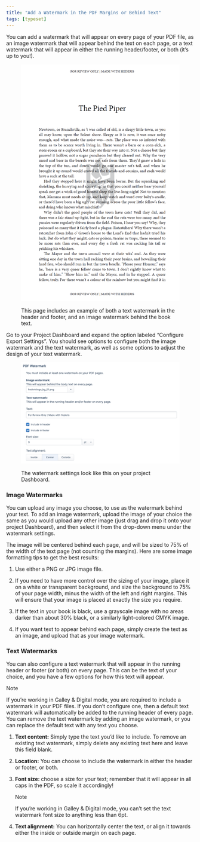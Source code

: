 ```yaml
---
title: "Add a Watermark in the PDF Margins or Behind Text"
tags: [typeset]
---
```

 
<html><body><section data-type="chapter" class="hsecchapter" data-hederis-type="hsecchapter" id="add-watermark" data-pi-attrs="id: add-watermark; data-tags: typeset;" role="doc-chapter" data-tags="typeset" data-author-name=" " data-book-title=" " title="Add a Watermark in the PDF Margins or Behind Text"><p class="hblkp" data-hederis-type="hblkp" id="pMAhrBNh4">You can add a watermark that will appear on every page of your PDF file, as an image watermark that will appear behind the text on each page, or a text watermark that will appear in either the running header/footer, or both (it&#8217;s up to you!).</p><figure class="hwprfig" data-hederis-type="hwprfig" id="pKlPcX7ng"><img data-hederis-type="hblkimg" class="hblkimg" id="pgippPrMo" src="/images/watermark1.png" data-img-src="/images/watermark1.png"/><p class="hblkcaption" data-hederis-type="hblkcaption" id="pqnLKoyo0">This page includes an example of both a text watermark in the header and footer, and an image watermark behind the book text.</p></figure><p class="hblkp" data-hederis-type="hblkp" id="pNR06rUI0">Go to your Project Dashboard and expand the option labeled &#8220;Configure Export Settings&#8221;. You should see options to configure both the image watermark and the text watermark, as well as some options to adjust the design of your text watermark.</p><figure class="hwprfig" data-hederis-type="hwprfig" id="p6H5M5Q2n"><img data-hederis-type="hblkimg" class="hblkimg" id="prgRYih6v" src="/images/watermark2.png" data-img-src="/images/watermark2.png"/><p class="hblkcaption" data-hederis-type="hblkcaption" id="pzGmwjj3a">The watermark settings look like this on your project Dashboard.</p></figure><section class="hwprsubsection" data-hederis-type="hwprsubsection" id="pNUOVYDnI" data-type="subsection" title="Image Watermarks"><h1 data-hederis-type="hblktitle" class="hblktitle" id="pLJbIilxj">Image Watermarks</h1><p class="hblkp" data-hederis-type="hblkp" id="pG4IwYX1L">You can upload any image you choose, to use as the watermark behind your text. To add an image watermark, upload the image of your choice the same as you would upload any other image (just drag and drop it onto your project Dashboard), and then select it from the drop-down menu under the watermark settings. </p><p class="hblkp" data-hederis-type="hblkp" id="pVPtsfgWC">The image will be centered behind each page, and will be sized to 75% of the width of the text page (not counting the margins). Here are some image formatting tips to get the best results: </p><ol class="hwprnumlist" data-hederis-type="hwprnumlist" id="p6pzZcsDt"><li class="hblkoli" data-hederis-type="hblkoli" id="liYyq8Xgnh"><p class="hblkoli" data-hederis-type="hblklip" id="ps7sQbLJN">Use either a PNG or JPG image file.</p></li><li class="hblkoli" data-hederis-type="hblkoli" id="lidnXDygs3"><p class="hblkoli" data-hederis-type="hblklip" id="pFXP4MtKF">If you need to have more control over the sizing of your image, place it on a white or transparent background, and size the background to 75% of your page width, minus the width of the left and right margins. This will ensure that your image is placed at exactly the size you require.</p></li><li class="hblkoli" data-hederis-type="hblkoli" id="liG8OtlsFd"><p class="hblkoli" data-hederis-type="hblklip" id="pVcfTgTSK">If the text in your book is black, use a grayscale image with no areas darker than about 30% black, or a similarly  light-colored CMYK image.</p></li><li class="hblkoli" data-hederis-type="hblkoli" id="liAfXfclez"><p class="hblkoli" data-hederis-type="hblklip" id="p7oyhTVjD">If you want text to appear behind each page, simply create the text as an image, and upload that as your image watermark.</p></li></ol></section><section class="hwprsubsection" data-hederis-type="hwprsubsection" id="pG8DiKlNw" data-type="subsection" title="Text Watermarks"><h1 data-hederis-type="hblktitle" class="hblktitle" id="pDcMBWbt1">Text Watermarks</h1><p class="hblkp" data-hederis-type="hblkp" id="pAb6Udz5A">You can also configure a text watermark that will appear in the running header or footer (or both) on every page. This can be the text of your choice, and you have a few options for how this text will appear.</p><div class="hwprbox box" data-hederis-type="hwprbox" id="pZ0I7fbix" data-type="sidebar"><p class="hblktype" data-hederis-type="hblktype" id="phmSRrIPe">Note</p><p class="hblkp" data-hederis-type="hblkp" id="pBWnCyyMl">If you&#8217;re working in Galley &amp; Digital mode, you are required to include a watermark in your PDF files. If you don&#8217;t configure one, then a default text watermark will automatically be added to the running header of every page. You can remove the text watermark by adding an image watermark, or you can replace the default text with any text you choose.</p></div><ol class="hwprnumlist" data-hederis-type="hwprnumlist" id="panFFV6Ce"><li class="hblkoli" data-hederis-type="hblkoli" id="liUZon3N9H"><p class="hblkoli" data-hederis-type="hblklip" id="pWscSqfVC"><strong data-hederis-type="hspanstrong" id="pHzOTAW6F">Text content:</strong> Simply type the text you&#8217;d like to include. To remove an existing text watermark, simply delete any existing text here and leave this field blank.</p></li><li class="hblkoli" data-hederis-type="hblkoli" id="liKVhp05JY"><p class="hblkoli" data-hederis-type="hblklip" id="pgUXHtKne"><strong class="hspanstrong" data-hederis-type="hspanstrong" id="pFUK24AIx">Location:</strong> You can choose to include the watermark in either the header or footer, or both.</p></li><li class="hblkoli" data-hederis-type="hblkoli" id="litRv8GUaq"><p class="hblkoli" data-hederis-type="hblklip" id="pLIZGHfTJ"><strong class="hspanstrong" data-hederis-type="hspanstrong" id="pAzitMAkG">Font size: </strong>choose a size for your text; remember that it will appear in all caps in the PDF, so scale it accordingly! </p><div class="hwprbox box" data-hederis-type="hwprbox" id="pWqnv182G" data-type="sidebar"><p class="hblktype" data-hederis-type="hblktype" id="p9JC65ZIE">Note</p><p class="hblkp" data-hederis-type="hblkp" id="pH3v6481y">If you&#8217;re working in Galley &amp; Digital mode, you can&#8217;t set the text watermark font size to anything less than 6pt.</p></div></li><li class="hblkoli" data-hederis-type="hblkoli" id="liBCHApjU4"><p class="hblkoli" data-hederis-type="hblklip" id="pidV5S8fE"><strong class="hspanstrong" data-hederis-type="hspanstrong" id="p1KezQYqi">Text alignment:</strong> You can horizontally center the text, or align it towards either the inside or outside margin on each page.</p></li></ol></section></section></body></html>
